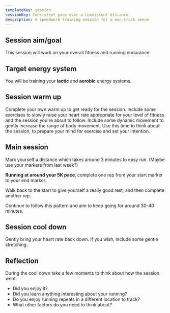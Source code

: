```yaml
---
templateKey: session
sessionKey: Consistent pace over a consistent distance
description: A speedwork training session for a non-track venue
---
```

## Session aim/goal

This session will work on your overall fitness and running endurance.     

## Target energy system 

You will be training your **lactic** and **aerobic** energy systems.

## Session warm up

Complete your own warm up to get ready for the session.  Include some exercises 
to slowly raise your heart rate appropriate for your level of fitness and the 
session you're about to follow.  Include some dynamic movement to gently increase 
the range of body movement. Use this time to think about the session, to prepare 
your mind for exercise and set your intention.  

## Main session

Mark yourself a distance which takes around 3 minutes to easy run. (Maybe use 
your markers from last week?)

**Running at around your 5K pace**, complete one rep from your start marker to your 
end marker.

Walk back to the start to give yourself a really good rest; and then complete 
another rep.

Continue to follow this pattern and aim to keep going for around 30-40 minutes.  

## Session cool down

Gently bring your heart rate back down.  If you wish, include some gentle stretching. 

## Reflection

During the cool down take a few moments to think about how the session went.  

* Did you enjoy it?
* Did you learn anything interesting about your running?
* Do you enjoy running repeats in a different location to track?
* What other factors do you need to think about? 
